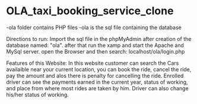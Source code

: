 # OLA_taxi_booking_service_clone

-ola folder contains PHP files
-ola is the sql file containing the database

Directions to run:
Import the sql file in the phpMyAdmin after creation of the database named: "ola". after that run the xamp and start the Apache and MySql server. open the Browser and then search: localhost/ola/login.php

Features of this Website:
In this website customer can search the Cars availaible near your current location, you can book the ride, cancel the ride, pay the amount and alos there is penalty for cancelling the ride. Enrolled driver can see the payments earned in the current year, status of working, and place from where most rides are taken by him. Driver can also change his/her status of working.

